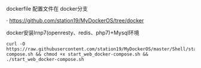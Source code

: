 dockerfile 配置文件在 docker分支

 · https://github.com/station19/MyDockerOS/tree/docker


docker安装lrnp7(openresty、redis、php7)+Mysql环境
```shell
curl -O https://raw.githubusercontent.com/station19/MyDockerOS/master/Shell/start_web_docker-compose.sh && chmod +x start_web_docker-compose.sh && ./start_web_docker-compose.sh
```
